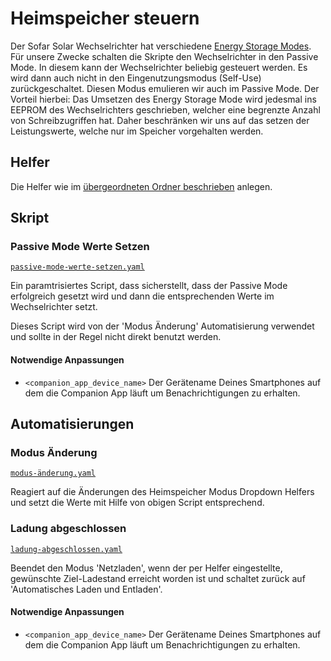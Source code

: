 # Heimspeicher steuern

Der Sofar Solar Wechselrichter hat verschiedene [Energy Storage Modes](https://homeassistant-solax-modbus.readthedocs.io/en/latest/sofar-energy-storage-modes/). Für unsere Zwecke schalten die Skripte den Wechselrichter in den Passive Mode. In diesem kann der Wechselrichter beliebig gesteuert werden. Es wird dann auch nicht in den Eingenutzungsmodus (Self-Use) zurückgeschaltet. Diesen Modus emulieren wir auch im Passive Mode. Der Vorteil hierbei: Das Umsetzen des Energy Storage Mode wird jedesmal ins EEPROM des Wechselrichters geschrieben, welcher eine begrenzte Anzahl von Schreibzugriffen hat. Daher beschränken wir uns auf das setzen der Leistungswerte, welche nur im Speicher vorgehalten werden.

## Helfer

Die Helfer wie im [übergeordneten Ordner beschrieben](../README.md) anlegen.


## Skript 

### Passive Mode Werte Setzen

[`passive-mode-werte-setzen.yaml`](./passive-mode-werte-setzen.yaml)

Ein paramtrisiertes Script, dass sicherstellt, dass der Passive Mode erfolgreich gesetzt wird und dann die entsprechenden Werte im Wechselrichter setzt.

Dieses Script wird von der 'Modus Änderung' Automatisierung verwendet und sollte in der Regel nicht direkt benutzt werden.

#### Notwendige Anpassungen
- `<companion_app_device_name>` Der Gerätename Deines Smartphones auf dem die Companion App läuft um Benachrichtigungen zu erhalten.


## Automatisierungen

### Modus Änderung

[`modus-änderung.yaml`](./modus-änderung.yaml)

Reagiert auf die Änderungen des Heimspeicher Modus Dropdown Helfers und setzt die Werte mit Hilfe von obigen Script entsprechend.

### Ladung abgeschlossen

[`ladung-abgeschlossen.yaml`](./ladung-abgeschlossen.yaml)

Beendet den Modus 'Netzladen', wenn der per Helfer eingestellte, gewünschte Ziel-Ladestand erreicht worden ist und schaltet zurück auf 'Automatisches Laden und Entladen'.

#### Notwendige Anpassungen
- `<companion_app_device_name>` Der Gerätename Deines Smartphones auf dem die Companion App läuft um Benachrichtigungen zu erhalten.